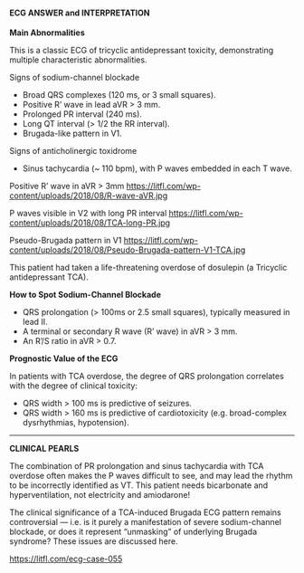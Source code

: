 #### ECG ANSWER and INTERPRETATION

**Main Abnormalities**

This is a classic ECG of tricyclic antidepressant toxicity, demonstrating multiple characteristic abnormalities.

Signs of sodium-channel blockade
* Broad QRS complexes (120 ms, or 3 small squares). 
* Positive R’ wave in lead aVR > 3 mm. 
* Prolonged PR interval (240 ms). 
* Long QT interval (> 1/2 the RR interval). 
* Brugada-like pattern in V1.

Signs of anticholinergic toxidrome
* Sinus tachycardia (~ 110 bpm), with P waves embedded in each T wave. 

Positive R’ wave in aVR > 3mm <https://litfl.com/wp-content/uploads/2018/08/R-wave-aVR.jpg> 

P waves visible in V2 with long PR interval <https://litfl.com/wp-content/uploads/2018/08/TCA-long-PR.jpg> 

Pseudo-Brugada pattern in V1 <https://litfl.com/wp-content/uploads/2018/08/Pseudo-Brugada-pattern-V1-TCA.jpg> 

This patient had taken a life-threatening overdose of dosulepin (a Tricyclic antidepressant TCA).

**How to Spot Sodium-Channel Blockade**
* QRS prolongation (> 100ms or 2.5 small squares), typically measured in lead II. 
* A terminal or secondary R wave (R’ wave) in aVR > 3 mm. 
* An R’/S ratio in aVR > 0.7. 

**Prognostic Value of the ECG**

In patients with TCA overdose, the degree of QRS prolongation correlates with the degree of clinical toxicity:
* QRS width > 100 ms is predictive of seizures. 
* QRS width > 160 ms is predictive of cardiotoxicity (e.g. broad-complex dysrhythmias, hypotension). 

---------------

**CLINICAL PEARLS**

The combination of PR prolongation and sinus tachycardia with TCA overdose often makes the P waves difficult to see, and may lead the rhythm to be incorrectly identified as VT. This patient needs bicarbonate and hyperventilation, not electricity and amiodarone!

The clinical significance of a TCA-induced Brugada ECG pattern remains controversial — i.e. is it purely a manifestation of severe sodium-channel blockade, or does it represent “unmasking” of underlying Brugada syndrome? These issues are discussed here.

<https://litfl.com/ecg-case-055>
